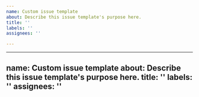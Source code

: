 ```yaml
---
name: Custom issue template
about: Describe this issue template's purpose here.
title: ''
labels: ''
assignees: ''

---
```



---
name: Custom issue template
about: Describe this issue template's purpose here.
title: ''
labels: ''
assignees: ''
---

